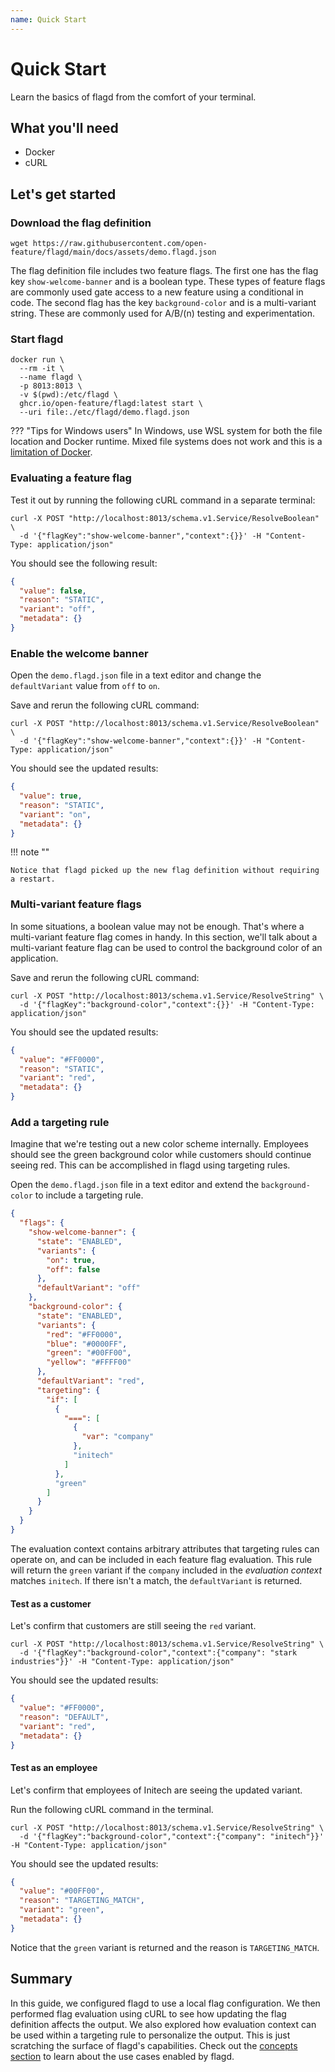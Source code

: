 ```yaml
---
name: Quick Start
---
```


# Quick Start

Learn the basics of flagd from the comfort of your terminal.

## What you'll need

- Docker
- cURL

## Let's get started

### Download the flag definition

```shell
wget https://raw.githubusercontent.com/open-feature/flagd/main/docs/assets/demo.flagd.json
```

The flag definition file includes two feature flags.
The first one has the flag key `show-welcome-banner` and is a boolean type.
These types of feature flags are commonly used gate access to a new feature using a conditional in code.
The second flag has the key `background-color` and is a multi-variant string.
These are commonly used for A/B/(n) testing and experimentation.

### Start flagd

```shell
docker run \
  --rm -it \
  --name flagd \
  -p 8013:8013 \
  -v $(pwd):/etc/flagd \
  ghcr.io/open-feature/flagd:latest start \
  --uri file:./etc/flagd/demo.flagd.json
```

??? "Tips for Windows users"
    In Windows, use WSL system for both the file location and Docker runtime.
    Mixed file systems does not work and this is a [limitation of Docker](https://github.com/docker/for-win/issues/8479).

### Evaluating a feature flag

Test it out by running the following cURL command in a separate terminal:

```shell
curl -X POST "http://localhost:8013/schema.v1.Service/ResolveBoolean" \
  -d '{"flagKey":"show-welcome-banner","context":{}}' -H "Content-Type: application/json"
```

You should see the following result:

```json
{
  "value": false,
  "reason": "STATIC",
  "variant": "off",
  "metadata": {}
}
```

### Enable the welcome banner

Open the `demo.flagd.json` file in a text editor and change the `defaultVariant` value from `off` to `on`.

Save and rerun the following cURL command:

```shell
curl -X POST "http://localhost:8013/schema.v1.Service/ResolveBoolean" \
  -d '{"flagKey":"show-welcome-banner","context":{}}' -H "Content-Type: application/json"
```

You should see the updated results:

```json
{
  "value": true,
  "reason": "STATIC",
  "variant": "on",
  "metadata": {}
}
```

!!! note ""

    Notice that flagd picked up the new flag definition without requiring a restart.

### Multi-variant feature flags

In some situations, a boolean value may not be enough.
That's where a multi-variant feature flag comes in handy.
In this section, we'll talk about a multi-variant feature flag can be used to control the background color of an application.

Save and rerun the following cURL command:

```shell
curl -X POST "http://localhost:8013/schema.v1.Service/ResolveString" \
  -d '{"flagKey":"background-color","context":{}}' -H "Content-Type: application/json"
```

You should see the updated results:

```json
{
  "value": "#FF0000",
  "reason": "STATIC",
  "variant": "red",
  "metadata": {}
}
```

### Add a targeting rule

Imagine that we're testing out a new color scheme internally.
Employees should see the green background color while customers should continue seeing red.
This can be accomplished in flagd using targeting rules.

Open the `demo.flagd.json` file in a text editor and extend the `background-color` to include a targeting rule.

``` json hl_lines="19-32"
{
  "flags": {
    "show-welcome-banner": {
      "state": "ENABLED",
      "variants": {
        "on": true,
        "off": false
      },
      "defaultVariant": "off"
    },
    "background-color": {
      "state": "ENABLED",
      "variants": {
        "red": "#FF0000",
        "blue": "#0000FF",
        "green": "#00FF00",
        "yellow": "#FFFF00"
      },
      "defaultVariant": "red",
      "targeting": {
        "if": [
          {
            "===": [
              {
                "var": "company"
              },
              "initech"
            ]
          },
          "green"
        ]
      }
    }
  }
}
```

The evaluation context contains arbitrary attributes that targeting rules can operate on, and can be included in each feature flag evaluation.
This rule will return the `green` variant if the `company` included in the _evaluation context_ matches `initech`.
If there isn't a match, the `defaultVariant` is returned.

#### Test as a customer

Let's confirm that customers are still seeing the `red` variant.

```shell
curl -X POST "http://localhost:8013/schema.v1.Service/ResolveString" \
  -d '{"flagKey":"background-color","context":{"company": "stark industries"}}' -H "Content-Type: application/json"
```

You should see the updated results:

```json
{
  "value": "#FF0000",
  "reason": "DEFAULT",
  "variant": "red",
  "metadata": {}
}
```

#### Test as an employee

Let's confirm that employees of Initech are seeing the updated variant.

Run the following cURL command in the terminal.

```shell
curl -X POST "http://localhost:8013/schema.v1.Service/ResolveString" \
  -d '{"flagKey":"background-color","context":{"company": "initech"}}' -H "Content-Type: application/json"
```

You should see the updated results:

```json
{
  "value": "#00FF00",
  "reason": "TARGETING_MATCH",
  "variant": "green",
  "metadata": {}
}
```

Notice that the `green` variant is returned and the reason is `TARGETING_MATCH`.

## Summary

In this guide, we configured flagd to use a local flag configuration.
We then performed flag evaluation using cURL to see how updating the flag definition affects the output.
We also explored how evaluation context can be used within a targeting rule to personalize the output.
This is just scratching the surface of flagd's capabilities.
Check out the [concepts section](./concepts//feature-flagging.md) to learn about the use cases enabled by flagd.
